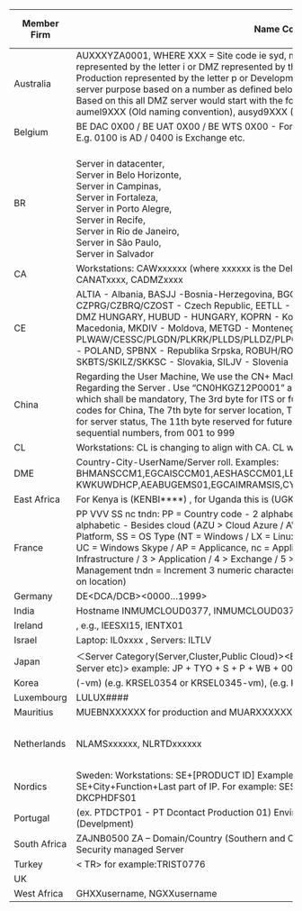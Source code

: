 |Member Firm  | Name Convention |Valid Answer |Reflecte in Content |Notes|
|--|--|--|--|--|
|Australia|AUXXXYZA0001, WHERE XXX = Site code ie syd, mel, etc… Y =  defines the security zone : Internal represented by the letter i or DMZ represented by the letter d, Z = defines the Production state:  Production represented by the letter p or Development/non-prod by the letter d,  A = Represents the server purpose based on a number as defined below (DC = 0, App = 6, Web = 5, DB = 3, Citrix = 9) /// Based on this all DMZ server would start with the following: AusyddXXXXXXX, aumeldXXXXXXX, aumel9XXX (Old naming convention), ausyd9XXX  (Old naming convention) |Yes|No||
|Belgium|BE DAC 0X00 / BE UAT 0X00 / BE WTS 0X00 - For the number ranges we use the Global standards. E.g. 0100 is AD / 0400 is Exchange etc.|Yes|No||
|BR| <BR><DC><XXX> Server in datacenter, <BR><BH><XXX> Server in Belo Horizonte, <BR><CP><XXX> Server in Campinas, <BR><FO><XXX> Server in Fortaleza, <BR><PA><XXX> Server in Porto Alegre, <BR><RE><XXX> Server in Recife, <BR><RJ><XXX> Server in Rio de Janeiro, <BR><SP><XXX> Server in São Paulo, <BR><SV><XXX> Server in Salvador |Yes|No|| 
|CA| Workstations: CAWxxxxxx (where xxxxxx is the Deloitte asset tag number), Servers: CAHOSTxxxx, CANATxxxx, CADMZxxxx |Yes|No||
|CE|ALTIA - Albania, BASJJ -Bosnia-Herzegovina, BGOSF - Bulgaria, HRZAG - Croatia, CZPRG/CZBRQ/CZOST - Czech Republic, EETLL - Estonia, HUBUD2XXX - AZURE, HUBUD4XXX - DMZ HUNGARY, HUBUD - HUNGARY, KOPRN - Kosovo, LVRIX - Latvia, LVTNO - Lithuania, MKSKP - Macedonia, MKDIV - Moldova, METGD - Montenegro, PLWAW/CESSC/PLGDN/PLKRK/PLLDS/PLLDZ/PLPOZ/PLSZZ/PLWAW/PLWLK/PLWLK/PLWRC/PLWRO - POLAND, SPBNX - Republika Srpska, ROBUH/ROERD/ROCLJ/ROTSR - Romania, RSBEG - Serbia, SKBTS/SKILZ/SKKSC - Slovakia, SILJV - Slovenia |Yes|No||
|China|Regarding the User Machine, We use the CN+ Machine Serial number as naming convention /// Regarding the Server . Use “CN0HKGZ12P0001” as template: The first 2 bytes indicate China MF which shall be mandatory, The 3rd byte for ITS or function team servers, The 4th to 6th bytes for city codes for China, The 7th byte for server location, The 8th and 9th bytes for server type, The 10th byte for server status, The 11th byte reserved for future attribute, The 12th to 14th bytes for server sequential numbers, from 001 to 999|Yes|No||
|CL| Workstations: CL is changing to align with CA.  CL workstations are now starting to us CLWxxxxxx |Yes|No||
|DME|Country-City-UserName/Server roll. Examples: BHMANSCCM1,EGCAISCCM01,AESHASCCM01,LBBEIAATFS01, CYLIMAAT01, KWKUWDHCP,AEABUGEMS01,EGCAIMRAMSIS,CYLIMLAP20156,CYNICLAP15359,JOAMMLABDIN|Yes|No||
|East Africa|For Kenya is (KENBI****) , for Uganda this is (UGKAM***) , For Tanzania this is  (TZDAR***)|Yes|No||
|France| PP VVV SS nc tndn: PP = Country code - 2 alphabet characters , VVV = City code - 3 characters - alphabetic - Besides cloud (AZU > Cloud Azure / AWS > Amazon Web Services / GCP > Google Cloud Platform, SS = OS Type (NT = Windows / LX = Linux / MC = MacOS / HV = Hyper-V / VW = VMware / UC = Windows Skype / AP = Applicance, nc = Application code Valeurs possibles: 1 > Database / 2 > Infrastructure / 3 > Application / 4 > Exchange / 5 > Skype / 6 > Web / 7 > Citrix / 8 > Test / 9 > Management tndn = Increment  3 numeric characters (nc hundred / nd ten / nu unit (parity depending on location)|Yes |No||
|Germany|DE<DCA/DCB><0000…1999>|Yes|No||
|India|Hostname INMUMCLOUD0377, INMUMCLOUD0378, INMUMCLOUD0379|Yes|No||
|Ireland|<country><Technology><number>, e.g., IEESXI15, IENTX01|Yes|No||
|Israel|Laptop: IL0xxxx , Servers: ILTLV|Yes|No||
|Japan|<country><city>＜Server Category(Server,Cluster,Public Cloud)><Environment (PR,Staging) etc>< Application (Web Server etc)><Number> example:  JP + TYO + S + P + WB + 0001|Yes|No||
|Korea|<KR><SEL><Number>(-vm) (e.g. KRSEL0354 or KRSEL0345-vm), <KR><SEL><HV><Number>(e.g. KRSELHV01)|Yes|No||
|Luxembourg|LULUX####|Yes|No||
|Mauritius|MUEBNXXXXXX for production and MUARXXXXXX for DR|Yes|No||
|Netherlands|NLAMSxxxxxx, NLRTDxxxxxx|Yes|No|Azure need to check|
|Nordics|Sweden: Workstations: SE+[PRODUCT ID] Example: SE5CG937659M, Servers: SE+City+Function+Last part of IP. For example: SESTOEM075 /// Denmark/Finland: dk<city><function><number> for example DKCPHDFS01|Yes|No||
|Portugal|<country><application><environment><seq number>  (ex. PTDCTP01 - PT Dcontact Production 01) Environment = P (Production), Q (Quality), D (Develpment)|Yes|No||
|South Africa|ZAJNB0500 ZA – Domain/Country (Southern and Central Africa), JNB – City – Airport Code, 0500 – Security managed Server|Yes|No||
|Turkey| < TR><CITY><Number> for example:TRIST0776|Yes|No||
|UK|<country><asset number>|Yes|No||
|West Africa|GHXXusername, NGXXusername|Yes|No||
